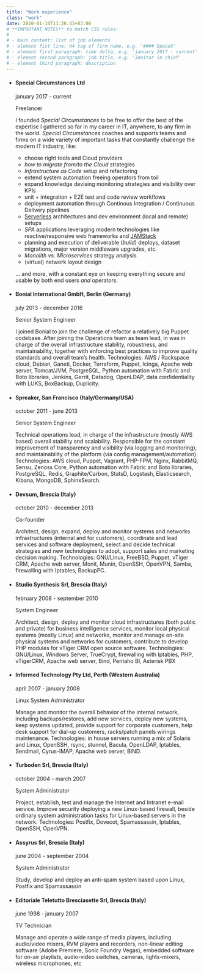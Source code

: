 ```yaml
---
title: "Work experience"
class: "work"
date: 2020-01-16T11:26:43+03:00
# **IMPORTANT NOTES** to match CSS rules:
#
# - main content: list of job elements
# - element fist line: H4 tag of firm name, e.g. '#### SpaceX'
# - element first paragraph: time delta, e.g. 'january 2017 - current'
# - element second paragraph: job title, e.g. 'Janitor in chief'
# - element third paragraph: description
---
```


- #### Special Circumstances Ltd

  january 2017 - current

  Freelancer

  I founded _Special Circumstances_ to be free to offer the best of the expertise I gathered so far in my career in IT, anywhere, to any firm in the world. _Special Circumstances_ coaches and supports teams and firms on a wide variety of important tasks that constantly challenge the modern IT industry, like:

  - choose right tools and Cloud providers
  - _how to migrate from/to the Cloud_ strategies
  - _Infrastructure as Code_ setup and refactoring
  - extend system automation freeing operators from toil
  - expand knowledge devising monitoring strategies and visibility over KPIs
  - unit + integration + E2E test and code review workflows
  - deployment automation through Continous Integration / Continuous Delivery pipelines
  - [Serverless](https://serverless-conf) architectures and dev environment (local and remote) setups
  - _SPA_ applications leveraging modern technologies like reactive/responsive web frameworks and [JAMStack](https://jamstack)
  - planning and execution of deliverable (_build_) deploys, dataset migrations, major version middleware upgrades, etc.
  - _Monolith vs. Microservices_ strategy analysis
  - (virtual) network layout design

  ... and more, with a constant eye on keeping everything secure and usable by both end users _and_ operators.

- #### Bonial International GmbH, Berlin (Germany)

  july 2013 - december 2016

  Senior System Engineer

  I joined Bonial to join the challenge of refactor a relatively big Puppet codebase. After joining the Operations team as team lead, in was in charge of the overall infrastructure stability, robustness, and maintainability, together with enforcing best practices to improve quality standards and overall team’s health. Technologies: AWS / Rackspace cloud, Debian, Ganeti, Docker, Terraform, Puppet, Icinga, Apache web server, Tomcat/JVM, PostgreSQL, Python automation with Fabric and Boto libraries, Jenkins, Gerrit, Datadog, OpenLDAP, data confidentiality with LUKS, BoxBackup, Duplicity.

- #### Spreaker, San Francisco (Italy/Germany/USA)

  october 2011 - june 2013

  Senior System Engineer

  Technical operations lead, in charge of the infrastructure (mostly AWS based) overall stability and scalability. Responsible for the constant improvement of transparency and visibility (via logging and monitoring), and maintainability of the platform (via config management/automation). Technologies: AWS cloud, Puppet, Vagrant, PHP-FPM, Nginx, RabbitMQ, Sensu, Zenoss Core, Python automation with Fabric and Boto libraries, PostgreSQL, Redis, Graphite/Carbon, StatsD, Logstash, Elasticsearch, Kibana, MongoDB, SphinxSearch.</li>

- #### Devsum, Brescia (Italy)

  october 2010 - december 2013

  Co-founder

  Architect, design, expand, deploy and monitor systems and networks infrastructures (internal and for customers), coordinate and lead services and software deployment, select and decide technical strategies and new technologies to adopt, support sales and marketing decision making. Technologies: GNU/Linux, FreeBSD, Puppet, vTiger CRM, Apache web server, Monit, Munin, OpenSSH, OpenVPN, Samba, firewalling with Iptables, BackupPC.

- #### Studio Synthesis Srl, Brescia (Italy)

  february 2008 - september 2010

  System Engineer

  Architect, design, deploy and monitor cloud infrastructures (both public and private) for business intelligence services, monitor local physical systems (mostly Linux) and networks, monitor and manage on-site physical systems and networks for customers, contribute to develop PHP modules for vTiger CRM open source software. Technologies: GNU/Linux, Windows Server, TrueCrypt, firewalling with Iptables, PHP,  vTigerCRM, Apache web server, Bind, Pentaho BI, Asterisk PBX

- #### Informed Technology Pty Ltd, Perth (Western Australia)

  april 2007 - january 2008

  Linux System Administrator

  Manage and monitor the overall behavior of the internal network, including backups/restores, add new services, deploy new systems, keep systems updated, provide support for corporate customers, help desk support for dial-up customers, racks/patch panels wirings maintenance. Technologies: in house servers running a mix of Solaris and Linux, OpenSSH, rsync, stunnel, Bacula, OpenLDAP, Iptables, Sendmail, Cyrus-IMAP, Apache web server, BIND.

- #### Turboden Srl, Brescia (Italy)

  october 2004 - march 2007

  System Administrator

  Project, establish, test and manage the Internet and Intranet e-mail service. Improve security deploying a new Linux-based firewall, beside ordinary system administration tasks for Linux-based servers in the network. Technologies: Postfix, Dovecot, Spamassassin, Iptables, OpenSSH, OpenVPN.

- #### Assyrus Srl, Brescia (Italy)

  june 2004 - september 2004

  System Administrator

  Study, develop and deploy an anti-spam system based upon Linux, Postfix and Spamassassin

- #### Editoriale Teletutto Bresciasette Srl, Brescia (Italy)

  june 1998 - january 2007

  TV Technician

  Manage and operate a wide range of media players, including audio/video mixers, RVM players and recorders, non-linear editing software (Adobe Premiere, Sonic Foundry Vegas), embedded software for on-air playlists, audio-video switches, cameras, lights-mixers, wireless microphones, etc
